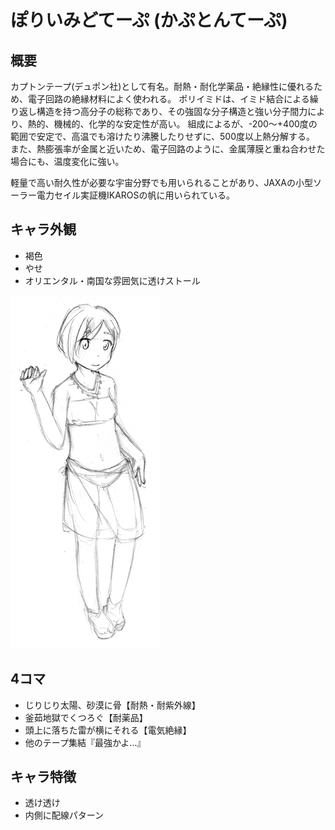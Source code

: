 # ぽりいみどてーぷ (かぷとんてーぷ)

## 概要

カプトンテープ(デュポン社)として有名。耐熱・耐化学薬品・絶縁性に優れるため、電子回路の絶縁材料によく使われる。
ポリイミドは、イミド結合による繰り返し構造を持つ高分子の総称であり、その強固な分子構造と強い分子間力により、熱的、機械的、化学的な安定性が高い。
組成によるが、-200～+400度の範囲で安定で、高温でも溶けたり沸騰したりせずに、500度以上熱分解する。
また、熱膨張率が金属と近いため、電子回路のように、金属薄膜と重ね合わせた場合にも、温度変化に強い。

軽量で高い耐久性が必要な宇宙分野でも用いられることがあり、JAXAの小型ソーラー電力セイル実証機IKAROSの帆に用いられている。

## キャラ外観

- 褐色
- やせ
- オリエンタル・南国な雰囲気に透けストール

![PolyimideTape](thumbs/PolyimideTape.png)

## 4コマ

- じりじり太陽、砂漠に骨【耐熱・耐紫外線】
- 釜茹地獄でくつろぐ【耐薬品】
- 頭上に落ちた雷が横にそれる【電気絶縁】
- 他のテープ集結『最強かよ…』

## キャラ特徴

- 透け透け
- 内側に配線パターン
